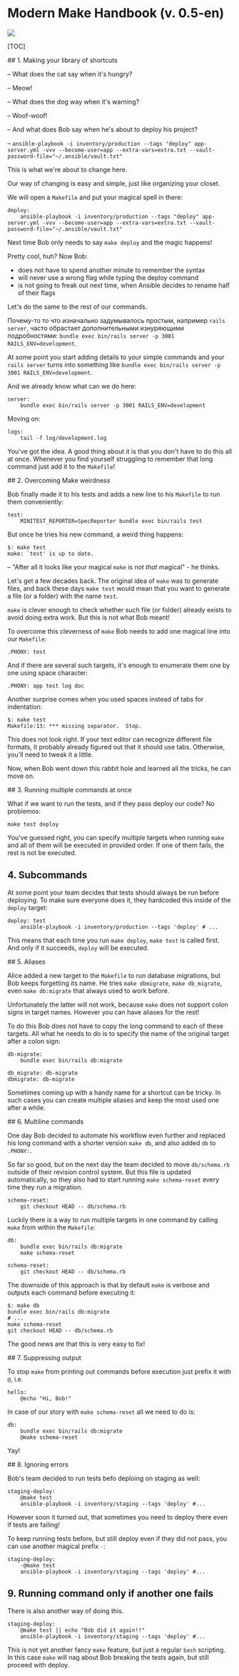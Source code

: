 # Modern Make Handbook (v. 0.5-en)

[![](https://i.imgur.com/a1MOR8T.png)](https://makefile.site)




[TOC]


<div style="page-break-after: always;"></div>
## 1. Making your library of shortcuts

– What does the cat say when it's hungry?

– Meow!



– What does the dog way when it's warning?

– Woof-woof!



– And what does Bob say when he's about to deploy his project?

– `ansible-playbook -i inventory/production --tags "deploy" app-server.yml -vvv --become-user=app --extra-vars=extra.txt --vault-password-file="~/.ansible/vault.txt"`


This is what we're about to change here.

Our way of changing is easy and simple, just like organizing your closet.

We will open a `Makefile` and put your magical spell in there:

```make
deploy:
	ansible-playbook -i inventory/production --tags "deploy" app-server.yml -vvv --become-user=app --extra-vars=extra.txt --vault-password-file="~/.ansible/vault.txt"
```



Next time Bob only needs to say `make deploy` and the magic happens!

Pretty cool, huh? Now Bob:

- does not have to spend another minute to remember the syntax
- will never use a wrong flag while typing the deploy command
- is not going to freak out next time, when Ansible decides to rename half of their flags



Let's do the same to the rest of our commands.

Почему-то то что изначально задумывалось простым, например `rails server`, часто обрастает дополнительными изнуряющими подробностями: `bundle exec bin/rails server -p 3001 RAILS_ENV=development`. 

At some point you start adding details to your simple commands and your `rails server` turns into something like `bundle exec bin/rails server -p 3001 RAILS_ENV=development`.

And we already know what can we do here:

```make
server:
	bundle exec bin/rails server -p 3001 RAILS_ENV=development
```

Moving on:

```make
logs:
	tail -f log/development.log
```

You've got the idea. A good thing about it is that you don't have to do this all at once. Whenever you find yourself struggling to remember that long command just add it to the `Makefile`!

<div style="page-break-after: always;"></div>
## 2. Overcoming Make weirdness

Bob finally made it to his tests and adds a new line to his `Makefile` to run them conveniently:

```make
test:
	MINITEST_REPORTER=SpecReporter bundle exec bin/rails test
```

But once he tries his new command, a weird thing happens:

```
$: make test
make: `test' is up to date.
```

– "After all it looks like your magical `make` is not *that* magical" - he thinks.


Let's get a few decades back. The original idea of `make` was to generate files, and back these days `make test` would mean that you want to generate a file (or a folder) with the name `test`.

`make` is clever enough to check whether such file (or folder) already exists to avoid doing extra work. But this is not what Bob meant!



To overcome this cleverness of `make` Bob needs to add one magical line into our `Makefile`:

`.PHONY: test`

And if there are several such targets, it's enough to enumerate them one by one using space character:

`.PHONY: app test log doc`



Another surprise comes when you used spaces instead of tabs for indentation:

```
$: make test
Makefile:13: *** missing separator.  Stop.
```

This does not look right. If your text editor can recognize different file formats, it probably already figured out that it should use tabs. Otherwise, you'll need to tweak it a little.

Now, when Bob went down this rabbit hole and learned all the tricks, he can move on.

<div style="page-break-after: always;"></div>
## 3. Running multiple commands at once

What if we want to run the tests, and if they pass deploy our code? No problemos:

`make test deploy`

You've guessed right, you can specify multiple targets when running `make` and all of them will be executed in provided order. If one of them fails, the rest is not be executed.



## 4. Subcommands

At some point your team decides that tests should always be run before deploying. To make sure everyone does it, they hardcoded this inside of the `deploy` target:

```make
deploy: test
	ansible-playbook -i inventory/production --tags 'deploy' # ...
```

This means that each time you run `make deploy`, `make test` is called first. And only if it succeeds, `deploy` will be executed.

<div style="page-break-after: always;"></div>
## 5. Aliases

Alice added a new target to the `Makefile` to run database migrations, but Bob keeps forgetting its name. He tries `make dbmigrate`, `make db_migrate`, even `make db:migrate` that always used to work before.

Unfortunately the latter will not work, because `make` does not support colon signs in target names. However you can have aliases for the rest!

To do this Bob does not have to copy the long command to each of these targets. All what he needs to do is to specify the name of the original target after a colon sign:

```make
db-migrate:
	bundle exec bin/rails db:migrate

db_migrate: db-migrate
dbmigrate: db-migrate
```

Sometimes coming up with a handy name for a shortcut can be tricky. In such cases you can create multiple aliases and keep the most used one after a while.

<div style="page-break-after: always;"></div>
## 6. Multiline commands

One day Bob decided to automate his workflow even further and replaced his long command with a shorter version `make db`, and also added `db` to `.PHONY:`.

So far so good, but on the next day the team decided to move `db/schema.rb` outside of their revision control system. But this file is updated automatically, so they also had to start running `make schema-reset` every time they run a migration.

```make
schema-reset:
	git checkout HEAD -- db/schema.rb
```

Luckily there is a way to run multiple targets in one command by calling `make` from within the `Makefile`:

```make
db:
	bundle exec bin/rails db:migrate
	make schema-reset

schema-reset:
	git checkout HEAD -- db/schema.rb
```

The downside of this approach is that by default `make` is verbose and outputs each command before executing it:

```
$: make db
bundle exec bin/rails db:migrate 
# ...
make schema-reset
git checkout HEAD -- db/schema.rb
```

The good news are that this is very easy to fix!



<div style="page-break-after: always;"></div>
## 7. Suppressing output

To stop `make` from printing out commands before execution just prefix it with `@`, i.e.

```make
hello:
	@echo "Hi, Bob!"
```

In case of our story with `make schema-reset` all we need to do is:

```make
db:
	bundle exec bin/rails db:migrate
	@make schema-reset
```

Yay!


<div style="page-break-after: always;"></div>
## 8. Ignoring errors

Bob's team decided to run tests befo deploing on staging as well:

```make
staging-deploy: 
	@make test
	ansible-playbook -i inventory/staging --tags 'deploy' #...
```

However soon it turned out, that sometimes you need to deploy there even if tests are failing!

To keep running tests before, but still deploy even if they did not pass, you can use another magical prefix `-`:

```make
staging-deploy: 
	-@make test
	ansible-playbook -i inventory/staging --tags 'deploy' #...
```


## 9. Running command only if another one fails

There is also another way of doing this.

```make
staging-deploy: 
	@make test || echo "Bob did it again!!"
	ansible-playbook -i inventory/staging --tags 'deploy' #...
```

This is not yet another fancy `make` feature, but just a regular `bash` scripting. In this case `make` will nag about Bob breaking the tests again, but still proceed with deploy.

<!--
<div style="page-break-after: always;"></div>
## 10. Passing arguments

Однажды Вове понадобилось стянуть дамп базы со стэйджинга на свой комп. Пришлось напрячь остатки пямяти и разродиться скриптом:

```make
staging-fetch-dump:
	scp app@staging-server.dev:/path/to/app/db/dump.tgz ./
```

Только вот неплохо бы его сделать чуть более полезным. Вдруг понадобится какой-то еще файл стягивать.

По такому случаю можно передать название файла в качестве аргумента:

```make
staging-fetch:
	scp app@staging-server.dev:/path/to/app/$(F)/ ./
```

Вызов команды теперь будет выглядеть так:

`make staging-fetch F=db/dump.tgz`

<div style="page-break-after: always;"></div>
## 11. Seamless arguments

Однако в случае когда аргумент всего один, было бы классно избавиться от необходимости запоминать название этого самого аргумента и вызывать команду прямо так: `make staging-fetch db/dump.tgz`

Этого можно добиться, но только с помочью черной магии. Надо добавить в Makefile вот такую конструкцию:

```make
ARGS = $(filter-out $@,$(MAKECMDGOALS))
%:
  @:
```

Шорткат при таких раскладах выглядит вот так:

```
staging-fetch:
	scp app@staging-server.dev:/path/to/app/$(ARGS)/ ./
```

Но магия на то и черная, что у неё есть неприятный спецеффект – уже после того как все успешно выполнится, прилетает вот такое сообщение:

```
make: *** No rule to make target 'db/dump.tgz'.  Stop.
```

Можете почитать [подробности того как это работает](https://stackoverflow.com/a/6273809/1334666), чуть ниже вроде даже показывают как победить проблему с ошибкой, но мне это победить не удалось.

Короче говоря, Вова смирился, и решил что можно заплатить такую цену за такую фичу, ну а вам решать самим.

<div style="page-break-after: always;"></div>
## 12. Advanced scripting

Внезапно админы запилили все так, что теперь на каждый фичебранч поднимается по отдельному стэйджингу.

И все бы классно, но теперь в наши крутые шорткаты для работы со стэйджингом придется добавлять по еще одной переменной - имени сервера:

```make
ssh:
	ssh app@$(S)

staging-fetch:
	scp app@$(S):/path/to/app/$(F)/ ./
```

... [TO BE CONTINUED IN PRO VERSION](https://gum.co/makefile-ru): ...

1. [Advanced scripting](https://gum.co/makefile-ru)
2. [Putting things in order](https://gum.co/makefile-ru)
3. [Naming conventions](https://gum.co/makefile-ru)
4. [Full workflow automation](https://gum.co/makefile-ru)
5. [Guiding principles](https://gum.co/makefile-ru)











[![](https://i.imgur.com/MhU79hR.png)](https://makefile.site#yay)

